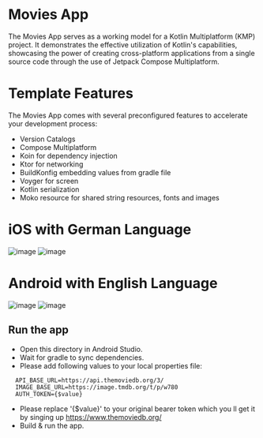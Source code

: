 # Movies App

The Movies App serves as a working model for a Kotlin Multiplatform (KMP) project. It demonstrates the effective utilization of Kotlin's capabilities, 
showcasing the power of creating cross-platform applications from a single source code through the use of Jetpack Compose Multiplatform.

# Template Features
The Movies App comes with several preconfigured features to accelerate your development process:

<ul>
<li> Version Catalogs </li>
<li> Compose Multiplatform </li>
<li> Koin for dependency injection </li>
<li> Ktor for networking </li>
<li> BuildKonfig embedding values from gradle file </li>
<li> Voyger for screen  </li>
<li> Kotlin serialization </li>
<li> Moko resource for shared string resources, fonts and images</li>
</ul>

# iOS with German Language
![image](https://github.com/DasJhaman/MovieApp/assets/8167091/918c6574-5aa0-4795-8e9f-e1ecf0b63250)
![image](https://github.com/DasJhaman/MovieApp/assets/8167091/b140cc98-af0c-4a86-9ca7-34a9f06642cf)

# Android with English Language
![image](https://github.com/DasJhaman/MovieApp/assets/8167091/24308e84-96bd-4469-8736-513ded6a4189)
![image](https://github.com/DasJhaman/MovieApp/assets/8167091/9723cf98-9c7a-4940-978f-6ec75f303ae5)


## Run the app

- Open this directory in Android Studio.
- Wait for gradle to sync dependencies.
- Please add following values to your local properties file:
```
  API_BASE_URL=https://api.themoviedb.org/3/
  IMAGE_BASE_URL=https://image.tmdb.org/t/p/w780
  AUTH_TOKEN={$value}
```
- Please replace '{$value}' to your original bearer token which you ll get it by singing up https://www.themoviedb.org/
- Build & run the app.